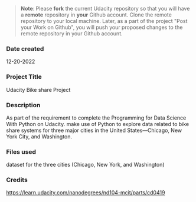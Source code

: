 >**Note**: Please **fork** the current Udacity repository so that you will have a **remote** repository in **your** Github account. Clone the remote repository to your local machine. Later, as a part of the project "Post your Work on Github", you will push your proposed changes to the remote repository in your Github account.

### Date created
12-20-2022

### Project Title
Udacity Bike share Project


### Description
As part of the requirement to complete the Programming for Data Science With Python on Udacity.
make use of Python to explore data related to bike share systems for three major cities in the United States—Chicago, New York City, and Washington.


### Files used
dataset for the three cities (Chicago, New York, and Washington)

### Credits
https://learn.udacity.com/nanodegrees/nd104-mcit/parts/cd0419
